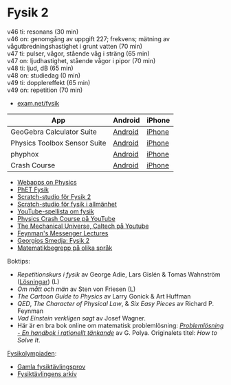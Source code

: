 # Fysik 2
v46 ti: resonans (30 min)  
v46 on: genomgång av uppgift 227; frekvens; mätning av vågutbredningshastighet i grunt vatten (70 min)  
v47 ti: pulser, vågor, stående våg i sträng (65 min)  
v47 on: ljudhastighet, stående vågor i pipor (70 min)  
v48 ti: ljud, dB (65 min)  
v48 on: studiedag (0 min)  
v49 ti: dopplereffekt (65 min)  
v49 on: repetition (70 min)  

* [exam.net/fysik](https://exam.net/fysik)  

| App | Android | iPhone |  
| --- | --- | --- |  
| GeoGebra Calculator Suite | [Android](https://play.google.com/store/apps/details?id=org.geogebra.android.calculator.suite) | [iPhone](https://apps.apple.com/us/app/geogebra-calculator-suite/id1504416652?platform=iphone) |  
| Physics Toolbox Sensor Suite | [Android](https://play.google.com/store/apps/details?id=com.chrystianvieyra.physicstoolboxsuite) | [iPhone](https://apps.apple.com/cy/app/physics-toolbox-sensor-suite/id1128914250?platform=iphone) |  
| phyphox | [Android](https://play.google.com/store/apps/details?id=de.rwth_aachen.phyphox) | [iPhone](https://apps.apple.com/us/app/phyphox/id1127319693?platform=iphone) |  
| Crash Course | [Android](https://play.google.com/store/apps/details?id=com.complexly.thecrashcourse) | [iPhone](https://apps.apple.com/us/app/crash-course-watch-and-study/id1505594172) |  

* [Webapps on Physics](https://www.walter-fendt.de/html5/phen/)  
* [PhET Fysik](https://phet.colorado.edu/en/simulations/filter?locale=sv&subjects=physics&type=html,prototype)  
* [Scratch-studio för Fysik 2](https://scratch.mit.edu/studios/33395332)  
* [Scratch-studio för fysik i allmänhet](https://scratch.mit.edu/studios/243209)  
* [YouTube-spellista om fysik](https://www.youtube.com/playlist?list=PLUx1NFKWh2OGMSiIEH2w4P-HaR8j6CyW5)  
* [Physics Crash Course på YouTube](https://youtube.com/playlist?list=PL8dPuuaLjXtN0ge7yDk_UA0ldZJdhwkoV&si=5ZMK_3aU2UyWxvSO)  
* [The Mechanical Universe, Caltech på Youtube](https://www.youtube.com/playlist?list=PL8_xPU5epJddRABXqJ5h5G0dk-XGtA5cZ)  
* [Feynman's Messenger Lectures](https://www.feynmanlectures.caltech.edu/messenger.html)  
* [Georgios Smedja: Fysik 2](http://www.georgiostheodoridis.se/sv/articles.php?cid=8)  
* [Matematikbegrepp på olika språk](https://www.skolverket.se/skolutveckling/inspiration-och-stod-i-arbetet/stod-i-arbetet/resurser-for-undervisning-i-modersmal#h-Matematikbegreppochandramaterialforundervisningimatematik)

Boktips:  
* *Repetitionskurs i fysik* av George Adie, Lars Gislén & Tomas Wahnström ([Lösningar](https://gy.orbin.se/fysik/Repetitionskurs_i_fysik_lsg.pdf)) (L)  
* *Om mått och män* av Sten von Friesen (L)  
* *The Cartoon Guide to Physics* av Larry Gonick & Art Huffman  
* *QED*, *The Character of Physical Law*, & *Six Easy Pieces* av Richard P. Feynman  
* *Vad Einstein verkligen sagt* av Josef Wagner.  
* Här är en bra bok online om matematisk problemlösning: [*Problemlösning - En handbok i rationellt tänkande*](http://www.kevius.com/polya/) av G. Polya. Originalets titel: *How to Solve It*.  
<!-- https://gy.orbin.se/fysik/b/-->  

[Fysikolympiaden](https://sv.wikipedia.org/wiki/Fysikolympiaden):  
* [Gamla fysiktävlingsprov](http://home.thep.lu.se/%7Elarsg/Site/PC.html)  
* [Fysiktävlingens arkiv](http://physics.gu.se/fysikaktuellt/fysiktavling/arkiv.html)  
